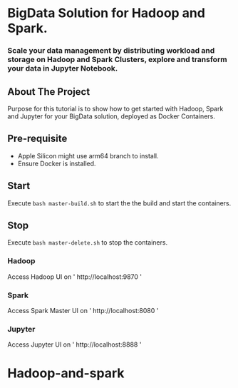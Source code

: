 # BigData Solution for Hadoop and Spark.
### Scale your data management by distributing workload and storage on Hadoop and Spark Clusters, explore and transform your data in Jupyter Notebook.

## About The Project

Purpose for this tutorial is to show how to get started with Hadoop, Spark and Jupyter for your BigData solution, deployed as Docker Containers.

## Pre-requisite
- Apple Silicon might use arm64 branch to install.
- Ensure Docker is installed.

## Start
Execute `bash master-build.sh` to start the the build and start the containers.

## Stop
Execute `bash master-delete.sh` to stop the containers.

### Hadoop
Access Hadoop UI on ' http://localhost:9870 '

### Spark
Access Spark Master UI on ' http://localhost:8080 '

### Jupyter
Access Jupyter UI on ' http://localhost:8888 '

# Hadoop-and-spark
